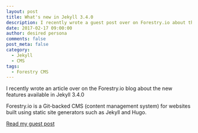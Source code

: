 ```yaml
---
layout: post
title: What's new in Jekyll 3.4.0
description: I recently wrote a guest post over on Forestry.io about the new features available in Jekyll 3.4.0
date: 2017-02-17 09:00:00
author: desired persona
comments: false
post_meta: false
category: 
  - Jekyll
  - CMS
tags: 
  - Forestry CMS
---
```


I recently wrote an article over on the Forestry.io blog about the new features available in Jekyll 3.4.0 

Forestry.io is a Git-backed CMS (content management system) for websites built using static site generators such as Jekyll and Hugo.

[Read my guest post](https://forestry.io/blog/post/what-s-new-in-jekyll-3-4-0/)